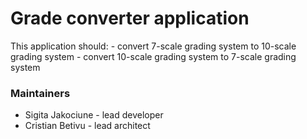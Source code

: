 # Grade converter application

This application should:
    - convert 7-scale grading system to 10-scale grading system
    - convert 10-scale grading system to 7-scale grading system
    

### Maintainers

- Sigita Jakociune - lead developer
- Cristian Betivu - lead architect
